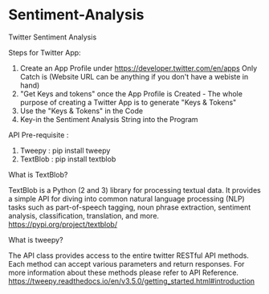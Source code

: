 # Sentiment-Analysis

Twitter Sentiment Analysis

Steps for Twitter App: 
1. Create an App Profile  under https://developer.twitter.com/en/apps
      Only Catch is (Website URL can be anything if you don't have a webiste in hand)  
2. "Get Keys and tokens" once the App Profile is Created  - The whole purpose of creating a Twitter App is to generate "Keys & Tokens"
3. Use the "Keys & Tokens" in the Code 
4. Key-in the Sentiment Analysis String into the Program 

API Pre-requisite :
1. Tweepy : pip install tweepy
2. TextBlob : pip install textblob 

What is TextBlob?

TextBlob is a Python (2 and 3) library for processing textual data. It provides a simple API for diving into common natural language processing (NLP) tasks such as part-of-speech tagging, noun phrase extraction, sentiment analysis, classification, translation, and more.
https://pypi.org/project/textblob/

What is tweepy?

The API class provides access to the entire twitter RESTful API methods. Each method can accept various parameters and return responses. For more information about these methods please refer to API Reference.
https://tweepy.readthedocs.io/en/v3.5.0/getting_started.html#introduction
